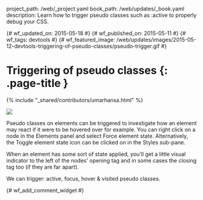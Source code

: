 project_path: /web/_project.yaml
book_path: /web/updates/_book.yaml
description: Learn how to trigger pseudo classes such as :active to properly debug your CSS.

{# wf_updated_on: 2015-05-18 #}
{# wf_published_on: 2015-05-11 #}
{# wf_tags: devtools #}
{# wf_featured_image: /web/updates/images/2015-05-12-devtools-triggering-of-pseudo-classes/pseudo-trigger.gif #}

# Triggering of pseudo classes {: .page-title }

{% include "_shared/contributors/umarhansa.html" %}


<img src="/web/updates/images/2015-05-12-devtools-triggering-of-pseudo-classes/pseudo-trigger.gif">

Pseudo classes on elements can be triggered to investigate how an element may react if it were to be hovered over for example. You can right click on a node in the Elements panel and select Force element state. Alternatively, the Toggle element state icon can be clicked on in the Styles sub-pane.

When an element has some sort of state applied, you'll get a little visual indicator to the left of the nodes' opening tag and in some cases the closing tag too (if they are far apart).

We can trigger: active, focus, hover &amp; visited pseudo classes.


{# wf_add_comment_widget #}
